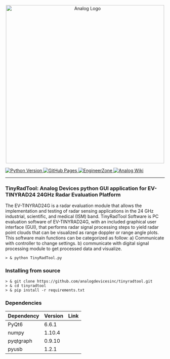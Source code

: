<!-- PYADI-IIO README -->

<p align="center">
<img src="" width="500" alt="Analog Logo"> </br>
</p>
<a href="https://www.python.org/download/releases/3.7.0/">
<img src="https://img.shields.io/badge/python-3.7+-blue.svg" alt="Python Version">
</a>

<a href="http://analogdevicesinc.github.io/tinyradtool/">
<img alt="GitHub Pages" src="https://img.shields.io/badge/docs-GitHub%20Pages-blue.svg">
</a>

<a href="https://ez.analog.com">
<img alt="EngineerZone" src="https://img.shields.io/badge/Support-on%20EngineerZone-blue.svg">
</a>

<a href="https://wiki.analog.com">
<img alt="Analog Wiki" src="https://img.shields.io/badge/Wiki-on%20wiki.analog.com-blue.svg">
</a>
</p>

---

### TinyRadTool: Analog Devices python GUI application for EV-TINYRAD24 24GHz Radar Evaluation Platform

The EV-TINYRAD24G is a radar evaluation module that allows the implementation and testing of radar sensing applications in the 24 GHz industrial, scientific, and medical (ISM) band. TinyRadTool Software is PC evaluation software of EV-TINYRAD24G, with an included graphical user interface (GUI), that performs radar signal processing steps to yield radar point clouds that can be visualized as range doppler or range angle plots. This software main functions can be categorized as follow: a) Communicate with controller to change settings. b) communicate with digital signal processing module to get processed data and visualize. 

```shell
> & python TinyRadTool.py
```

### Installing from source

```shell
> & git clone https://github.com/analogdevicesinc/tinyradtool.git
> & cd tinyradtool
> & pip install -r requirements.txt
```

### Dependencies

| Dependency    | Version        | Link         |
| ------------- | -------------  |------------- |
| PyQt6         | 6.6.1          |              |
| numpy         | 1.10.4         |              |
| pyqtgraph     | 0.9.10         |              |
| pyusb         | 1.2.1          |              |
